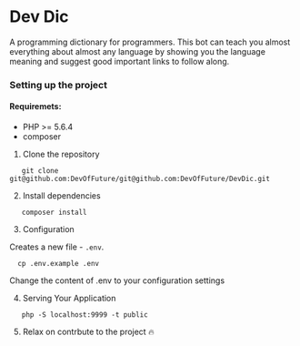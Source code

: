 ﻿# Dev Dic

A programming dictionary for programmers. This bot can teach you almost everything about almost any language by showing you the language meaning and suggest good important links to follow along.

### Setting up the project

#### Requiremets:

 - PHP >= 5.6.4
 - composer

 1. Clone the repository

```
   git clone git@github.com:DevOfFuture/git@github.com:DevOfFuture/DevDic.git
```

 2. Install dependencies

```
   composer install
```
3. Configuration

 Creates a new file - `.env`.
```
  cp .env.example .env
```
Change the content of .env to your configuration settings

4. Serving Your Application

```
   php -S localhost:9999 -t public
```

5. Relax on contrbute to the project :fire:
